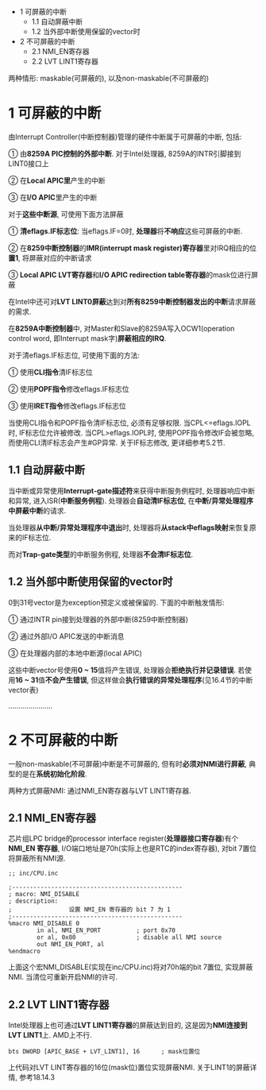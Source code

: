 - 1 可屏蔽的中断
    - 1.1 自动屏蔽中断
    - 1.2 当外部中断使用保留的vector时
- 2 不可屏蔽的中断
    - 2.1 NMI\_EN寄存器
    - 2.2 LVT LINT1寄存器

两种情形: maskable(可屏蔽的), 以及non-maskable(不可屏蔽的)

# 1 可屏蔽的中断

由Interrupt Controller(中断控制器)管理的硬件中断属于可屏蔽的中断, 包括:

① 由**8259A PIC控制的外部中断**. 对于Intel处理器, 8259A的INTR引脚接到LINT0接口上

② 在**Local APIC里**产生的中断

③ 在**I/O APIC**里产生的中断

对于**这些中断源**, 可使用下面方法屏蔽

① **清eflags.IF标志位**: 当eflags.IF=0时, **处理器**将**不响应**这些可屏蔽的中断.

② 在**8259中断控制器**的**IMR(interrupt mask register)寄存器**里对IRQ相应的位**置1**, 将屏蔽对应的中断请求

③ **Local APIC LVT寄存器**和**I/O APIC redirection table寄存器**的mask位进行屏蔽

在Intel中还可对**LVT LINT0屏蔽**达到对**所有8259中断控制器发出的中断**请求屏蔽的需求.

在**8259A中断控制器**中, 对Master和Slave的8259A写入OCW1(operation control word, 即Interrupt mask字)**屏蔽相应的IRQ**.

对于清eflags.IF标志位, 可使用下面的方法:

① 使用**CLI指令**清IF标志位

② 使用**POPF指令**修改eflags.IF标志位

③ 使用**IRET指令**修改eflags.IF标志位

当使用CLI指令和POPF指令清IF标志位, 必须有足够权限. 当CPL<=eflags.IOPL时, IF标志位允许被修改. 当CPL>eflags.IOPL时, 使用POPF指令修改IF会被忽略, 而使用CLI清IF标志会产生\#GP异常. 关于IF标志修改, 更详细参考5.2节.

## 1.1 自动屏蔽中断

当中断或异常使用**Interrupt\-gate描述符**来获得中断服务例程时, 处理器响应中断和异常, 进入ISR(**中断服务例程**). 处理器会**自动清IF标志位**, 在**中断/异常处理程序中屏蔽中断**的请求.

当处理器**从中断/异常处理程序中退出**时, 处理器将**从stack中eflags映射**来恢复原来的IF标志位. 

而对**Trap\-gate类型**的中断服务例程, 处理器**不会清IF标志位**.

## 1.2 当外部中断使用保留的vector时

0到31号vector是为exception预定义或被保留的. 下面的中断触发情形:

① 通过INTR pin接到处理器的外部中断(8259中断控制器)

② 通过外部I/O APIC发送的中断消息

③ 在处理器内部的本地中断源(local APIC)

这些中断vector号使用**0 \~ 15**值将产生错误, 处理器会**拒绝执行并记录错误**. 若使用**16 \~ 31**值**不会产生错误**, 但这样做会**执行错误的异常处理程序**(见16.4节的中断vector表)

......................

# 2 不可屏蔽的中断

一般non\-maskable(不可屏蔽)中断是不可屏蔽的, 但有时**必须对NMI进行屏蔽**, 典型的是在**系统初始化阶段**.

两种方式屏蔽NMI: 通过NMI\_EN寄存器与LVT LINT1寄存器.

## 2.1 NMI\_EN寄存器

芯片组LPC bridge的processor interface register(**处理器接口寄存器**)有个 **NMI\_EN 寄存器**, I/O端口地址是70h(实际上也是RTC的index寄存器), 对bit 7置位将屏蔽所有NMI源.

```x86asm
;; inc/CPU.inc

;------------------------------------------------
; macro: NMI_DISABLE
; description:
;                设置 NMI_EN 寄存器的 bit 7 为 1
;------------------------------------------------
%macro NMI_DISABLE 0
        in al, NMI_EN_PORT          ; port 0x70
        or al, 0x80                 ; disable all NMI source
        out NMI_EN_PORT, al
%endmacro
```

上面这个宏NMI\_DISABLE(实现在inc/CPU.inc)将对70h端的bit 7置位, 实现屏蔽NMI. 当清位可重新开启NMI的许可.

## 2.2 LVT LINT1寄存器

Intel处理器上也可通过**LVT LINT1寄存器**的屏蔽达到目的, 这是因为**NMI连接到LVT LINT1**上. AMD上不行.

```x86asm
bts DWORD [APIC_BASE + LVT_LINT1], 16      ; mask位置位
```

上代码对LVT LINT寄存器的16位(mask位)置位实现屏蔽NMI. 关于LINT1的屏蔽详情, 参考18.14.3